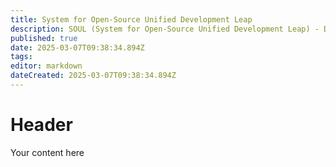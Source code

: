 ```yaml
---
title: System for Open-Source Unified Development Leap
description: SOUL (System for Open-Source Unified Development Leap) - Documentazione
published: true
date: 2025-03-07T09:38:34.894Z
tags: 
editor: markdown
dateCreated: 2025-03-07T09:38:34.894Z
---
```


# Header
Your content here